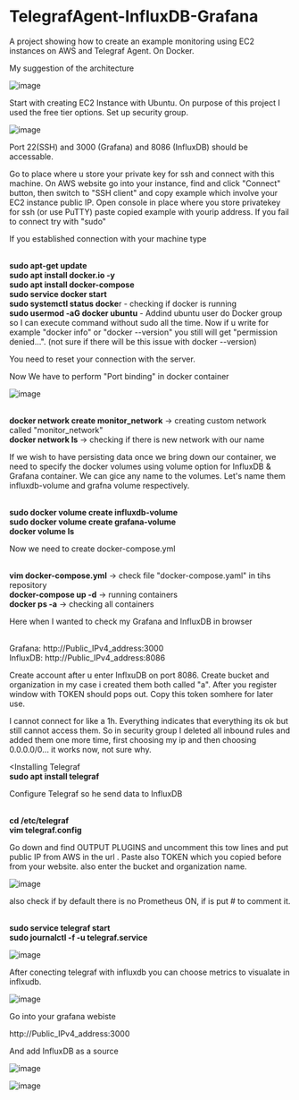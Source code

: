 # TelegrafAgent-InfluxDB-Grafana
A project showing how to create an example monitoring using EC2 instances on AWS and Telegraf Agent. On Docker.

My suggestion of the architecture

![image](https://github.com/jeti20/Docker-InfluxDB-Grafana.Telegraf/assets/61649661/c36d7ac2-15c8-4557-ac0f-e69d69d130c8)



Start with creating EC2 Instance with Ubuntu. On purpose of this project I used the free tier options. Set up security group.

![image](https://github.com/jeti20/Docker-InfluxDB-Grafana.Telegraf/assets/61649661/c6b5dba7-a09e-40a9-b7d6-5cc50051218f)


Port 22(SSH) and 3000 (Grafana) and 8086 (InfluxDB) should be accessable.

Go to place where u store your private key for ssh and connect with this machine. On AWS website go into your instance, find and click "Connect" button, then switch to "SSH client" and copy example which involve your EC2 instance public IP. Open console in place where you store privatekey for ssh (or use PuTTY) paste copied example with yourip address. If you fail to connect try with "sudo"

If you established connection with your machine type

<br>**sudo apt-get update**
<br>**sudo apt install docker.io -y**
<br>**sudo apt install docker-compose**
<br>**sudo service docker start**
<br>**sudo systemctl status docke**r - checking if docker is running
<br>**sudo usermod -aG docker ubuntu** - Addind ubuntu user do Docker group so I can execute command without sudo all the time. Now if u write for example "docker info" or "docker --version" you still will get "permission denied...". (not sure if there will be this issue with docker --version)

You need to reset your connection with the server.

Now We have to perform "Port binding" in docker container

![image](https://github.com/jeti20/TelegrafAgent-InfluxDB-Grafana/assets/61649661/905aa51a-5408-4695-8829-cb27c7cd5452)

<br>**docker network create monitor_network** -> creating custom network called "monitor_network"
<br>**docker network ls** -> checking if there is new network with our name

If we wish to have persisting data once we bring down our container, we need to specify the docker volumes using volume option for InfluxDB & Grafana container. We can gice any name to the volumes. Let's name them influxdb-volume and grafna volume respectively.

<br>**sudo docker volume create influxdb-volume**
<br>**sudo docker volume create grafana-volume**
<br>**docker volume ls**

Now we need to create docker-compose.yml
 
<br>**vim docker-compose.yml** -> check file "docker-compose.yaml" in tihs repository
<br>**docker-compose up -d** -> running containers
<br>**docker ps -a** -> checking all containers

Here when I wanted to check my Grafana and InfluxDB in browser 

<br>Grafana: http://Public_IPv4_address:3000
<br>InfluxDB: http://Public_IPv4_address:8086

Create account after u enter InflxuDB on port 8086. Create bucket and organization in my case i created them both called "a". After you register window with TOKEN should pops out. Copy this token somhere for later use.

I cannot connect for like a 1h. Everything indicates that everything its ok but still cannot access them. So in security group I deleted all inbound rules and added them one more time, first choosing my ip and then choosing 0.0.0.0/0... it works now, not sure why.

<Installing Telegraf
<br>**sudo apt install telegraf**

Configure Telegraf so he send data to InfluxDB

<br>**cd /etc/telegraf**
<br>**vim telegraf.config**

Go down and find OUTPUT PLUGINS and uncomment this tow lines and put public IP from AWS in the url . Paste also TOKEN which you copied before from your website. also enter the bucket and organization name.

![image](https://github.com/jeti20/Docker-InfluxDB-Grafana.Telegraf/assets/61649661/04623c32-0720-4c3e-bd94-aacd8e3b6602)

also check if by default there is no Prometheus ON, if is put # to comment it.

<br>**sudo service telegraf start**
<br>**sudo journalctl -f -u telegraf.service**

![image](https://github.com/jeti20/Docker-InfluxDB-Grafana.Telegraf/assets/61649661/8e9d2d9b-b9eb-498d-8f7d-beaf01a0f1b0)


After conecting telegraf with influxdb you can choose metrics to visualate in inflxudb.

![image](https://github.com/jeti20/Docker-InfluxDB-Grafana.Telegraf/assets/61649661/9dc81755-06f8-4e34-928d-d23804ca3e3c)

Go into your grafana webiste

http://Public_IPv4_address:3000

And add InfluxDB as a source

![image](https://github.com/jeti20/Docker-InfluxDB-Grafana.Telegraf/assets/61649661/8c3341be-0256-45ce-91a9-4a3d0a1b5e25)


![image](https://github.com/jeti20/Docker-InfluxDB-Grafana.Telegraf/assets/61649661/cf815026-3e55-4e9f-b86a-739be5176db7)




